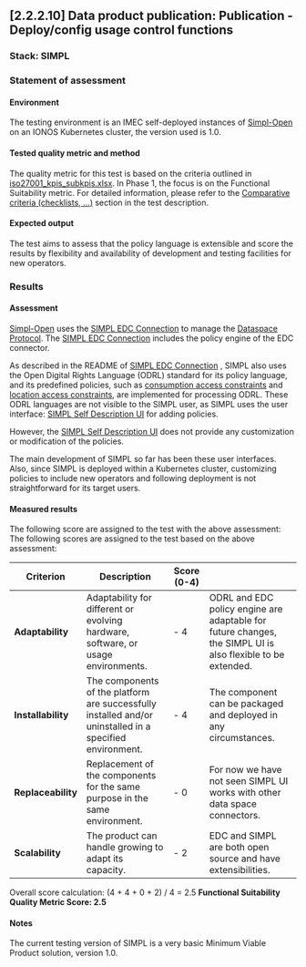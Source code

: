 ## [2.2.2.10] Data product publication: Publication - Deploy/config usage control functions
### Stack: SIMPL


### Statement of assessment
#### Environment

The testing environment is an IMEC self-deployed instances of [Simpl-Open](https://code.europa.eu/simpl/simpl-open) on
an IONOS Kubernetes cluster, the version used is 1.0.

#### Tested quality metric and method

The quality metric for this test is based on the criteria outlined in [iso27001_kpis_subkpis.xlsx](../../../../../design_decisions/background_info/iso27001_kpis_subkpis.xlsx). In Phase 1,
the focus is on the Functional Suitability metric. For detailed information, please refer to the [Comparative criteria (checklists, ...)](./test.md#comparative-criteria-checklists-) section in the test description.

#### Expected output
The test aims to assess that the policy language is extensible and score the results by flexibility and availability of development and testing facilities for new operators.

### Results
#### Assessment
[Simpl-Open](https://code.europa.eu/simpl/simpl-open) uses the [SIMPL EDC Connection](https://code.europa.eu/simpl/simpl-open/development/gaia-x-edc/simpl-edc) to manage the [Dataspace Protocol](https://docs.internationaldataspaces.org/ids-knowledgebase/dataspace-protocol). The [SIMPL EDC Connection](https://code.europa.eu/simpl/simpl-open/development/gaia-x-edc/simpl-edc) includes the policy engine of the EDC connector.

As described in the README of [SIMPL EDC Connection](https://code.europa.eu/simpl/simpl-open/development/gaia-x-edc/simpl-edc) , SIMPL also uses the Open Digital Rights Language (ODRL) standard for its policy language, and its predefined policies, such as [consumption access constraints](https://code.europa.eu/simpl/simpl-open/development/gaia-x-edc/simpl-edc/-/blob/main/src/main/java/eu/europa/ec/simpl/ConsumptionConstraintFunction.java?ref_type=heads) and [location access constraints](https://code.europa.eu/simpl/simpl-open/development/gaia-x-edc/simpl-edc/-/blob/main/src/main/java/eu/europa/ec/simpl/LocationConstraintFunction.java?ref_type=heads), are implemented for processing ODRL.
These ODRL languages are not visible to the SIMPL user, as SIMPL uses the user interface: [SIMPL Self Description UI](https://code.europa.eu/simpl/simpl-open/development/gaia-x-edc/simpl-sd-ui) for adding policies.

However, the [SIMPL Self Description UI](https://code.europa.eu/simpl/simpl-open/development/gaia-x-edc/simpl-sd-ui) does not provide any customization or modification of the policies. 

The main development of SIMPL so far has been these user interfaces.
Also, since SIMPL is deployed within a Kubernetes cluster, customizing policies to include new operators and following deployment is not straightforward for its target users.

#### Measured results

The following score are assigned to the test with the above assessment:
The following scores are assigned to the test based on the above assessment:

| **Criterion**      | **Description**                                                                                          | **Score (0-4)** |                                                                                                            |
|--------------------|----------------------------------------------------------------------------------------------------------|-----------------|------------------------------------------------------------------------------------------------------------|
| **Adaptability**   | Adaptability for different or evolving hardware, software, or usage environments.                        | -   4           | ODRL and EDC policy engine are adaptable for future changes, the SIMPL UI is also flexible to be extended. |
| **Installability** | The components of the platform are successfully installed and/or uninstalled in a specified environment. | -   4           | The component can be packaged and deployed in any circumstances.                                           |
| **Replaceability** | Replacement of the components for the same purpose in the same environment.                              | -   0           | For now we have not seen SIMPL UI works with other data space connectors.                                  |              
| **Scalability**    | The product can handle growing to adapt its capacity.                                                    | -   2           | EDC and SIMPL are both open source and have extensibilities.                                               |

Overall score calculation: (4 + 4 + 0 + 2) / 4 = 2.5
**Functional Suitability Quality Metric Score: 2.5**

#### Notes
The current testing version of SIMPL is a very basic Minimum Viable Product solution, version 1.0.   